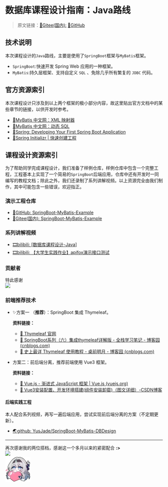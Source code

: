# 数据库课程设计指南：Java路线
> 原文链接：[📖Gitee(国内):](https://gitee.com/YouSaQVQ/Database_Course_Design_Guide_Java) [📖GitHub](https://github.com/YusJade/Database_Course_Design_Guide_Java)
## 技术说明
本次课程设计的`Java`路线，主要是使用了`SpringBoot`框架与`MyBatis`框架。
- `SpringBoot`:快速开发 Spring Web 应用的一种框架。
- `MyBatis`:持久层框架、支持自定义 `SQL` 、免除几乎所有繁复的 `JDBC` 代码。
## 官方资源索引
本次课程设计只涉及到以上两个框架的极小部分内容，故这里贴出官方文档中的某些章节的链接，以供开发时参考。
- [🍎MyBatis 中文网：XML 映射器](https://mybatis.net.cn/sqlmap-xml.html)
- [🍎MyBatis 中文网：动态 SQL](https://mybatis.net.cn/dynamic-sql.html)
- [🍏Spring: Developing Your First Spring Boot Application](https://docs.spring.io/spring-boot/tutorial/first-application/index.html#getting-started.first-application.code)
- [🍏Spring Initializr | 快速创建工程](https://start.spring.io/;)
## 课程设计资源索引
为了帮助同学完成课程设计，我们准备了样例仓库，样例仓库中包含一个完整工程，工程基本上实现了一个简易的`SpringBoot`后端应用，仓库中还有开发时一同编写的教程文档；除此之外，我们还录制了系列讲解视频。以上资源完全由我们制作，其中可能包含一些错误，欢迎指正。
### 演示工程仓库
- [📖GitHub: SpringBoot-MyBatis-Example](https://github.com/YusJade/SpringBoot-MyBatis-Example)
- [📖Gitee(国内): SpringBoot-MyBatis-Example](https://gitee.com/YouSaQVQ/SpringBoot-MyBatis-Example)

### 系列讲解视频
- [🎞️bilibili: [数据库课程设计-Java]](https://www.bilibili.com/video/BV1VagDenEYU/?spm_id_from=333.999.0.0&vd_source=9470381b8320ec917ae479f2d87ce68a)
- [🎞️bilibili: 【大学生实践作业】apifox演示接口测试](https://www.bilibili.com/video/BV1aVg6eDES3/?spm_id_from=333.1296.top_right_bar_window_default_collection.content.click&vd_source=9470381b8320ec917ae479f2d87ce68a)

### 贡献者
特此感谢<br>
<a href="https://github.com/YusJade/SpringBoot-MyBatis-Example/graphs/contributors">
  <img src="https://contrib.rocks/image?repo=YusJade/SpringBoot-MyBatis-Example&name=true" />
</a>

### 前端推荐技术
- ✨方案一 （**推荐**）：SpringBoot 集成 Thymeleaf。
  
  **资料链接：**
  - [🍏 Thymeleaf 官网](https://www.thymeleaf.org/)
  - [📖 SpringBoot系列（六）集成thymeleaf详解版 - 全栈学习笔记 - 博客园 (cnblogs.com)](https://www.cnblogs.com/swzx-1213/p/12726432.html)
  - [📖 史上最详 Thymeleaf 使用教程 - 桌前明月 - 博客园 (cnblogs.com)](https://www.cnblogs.com/jerry126/p/11531310.html)

- 方案二：前后端分离，推荐前端使用 Vue3 框架。
  
  **资料链接：**
  - [🍏 Vue.js - 渐进式 JavaScript 框架 | Vue.js (vuejs.org)](https://cn.vuejs.org/)
  - [📖 Vue3安装配置、开发环境搭建(组件安装卸载)（图文详细）-CSDN博客](https://blog.csdn.net/weixin_69553582/article/details/129584587)
  
#### 后端实践工程
本人配合系列视频，再写一遍后端应用，尝试实现前后端分离的方案（不定期更新）。
- [🌏github: YusJade/SpringBoot-MyBatis-DBDesign](https://github.com/YusJade/SpringBoot-MyBatis-DBDesign)

---
再次感谢我的两位搭档，感谢这一个多月以来的紧密配合 **:>** <br>
<a href="https://github.com/YusJade/SpringBoot-MyBatis-Example/graphs/contributors">
  <img src="https://contrib.rocks/image?repo=YusJade/SpringBoot-MyBatis-Example&name=true" />
</a>
<br>
<img width=80 src="./firefly_love.jpg"/>
